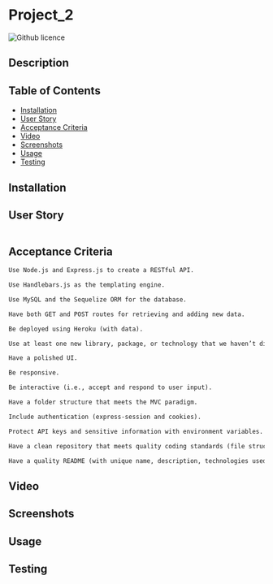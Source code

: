 # Project_2


![Github licence](http://img.shields.io/badge/license-MIT-blue.svg)

## Description 

## Table of Contents
* [Installation](#installation)
* [User Story](#user-story)
* [Acceptance Criteria](#acceptance-criteria)
* [Video](#video)
* [Screenshots](#screenshots)
* [Usage](#usage)
* [Testing](#testing)

## Installation 

 
## User Story

```md

```

## Acceptance Criteria

```md
Use Node.js and Express.js to create a RESTful API.

Use Handlebars.js as the templating engine.

Use MySQL and the Sequelize ORM for the database.

Have both GET and POST routes for retrieving and adding new data.

Be deployed using Heroku (with data).

Use at least one new library, package, or technology that we haven’t discussed.

Have a polished UI.

Be responsive.

Be interactive (i.e., accept and respond to user input).

Have a folder structure that meets the MVC paradigm.

Include authentication (express-session and cookies).

Protect API keys and sensitive information with environment variables.

Have a clean repository that meets quality coding standards (file structure, naming conventions, best practices for class/id naming conventions, indentation, quality comments, etc.).

Have a quality README (with unique name, description, technologies used, screenshot, and link to deployed application).
```


## Video


## Screenshots




## Usage

## Testing
